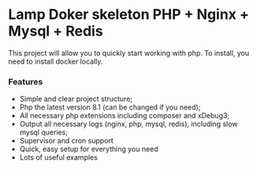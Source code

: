 # Lamp Doker skeleton PHP + Nginx + Mysql + Redis
This project will allow you to quickly start working with php.
To install, you need to install docker locally.
### Features
- Simple and clear project structure;
- Php the latest version 8.1 (can be changed if you need);
- All necessary php extensions including composer and xDebug3;
- Output all necessary logs (nginx, php, mysql, redis), including slow mysql queries;
- Supervisor and cron support
- Quick, easy setup for everything you need
- Lots of useful examples